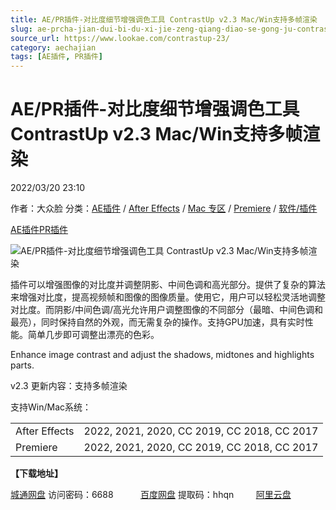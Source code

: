 ```yaml
---
title: AE/PR插件-对比度细节增强调色工具 ContrastUp v2.3 Mac/Win支持多帧渲染
slug: ae-prcha-jian-dui-bi-du-xi-jie-zeng-qiang-diao-se-gong-ju-contrastup-v2-3-mac-winzhi-chi-duo-zheng-xuan-ran
source_url: https://www.lookae.com/contrastup-23/
category: aechajian
tags: [AE插件, PR插件]
---
```

# AE/PR插件-对比度细节增强调色工具 ContrastUp v2.3 Mac/Win支持多帧渲染

2022/03/20 23:10

作者：大众脸
分类：[AE插件](https://www.lookae.com/after-effects/aechajian/) / [After Effects](https://www.lookae.com/after-effects/) / [Mac 专区](https://www.lookae.com/mac-osx/) / [Premiere](https://www.lookae.com/qitarjcj/premierezy/) / [软件/插件](https://www.lookae.com/qitarjcj/)

[AE插件](https://www.lookae.com/tag/ae%e6%8f%92%e4%bb%b6/)[PR插件](https://www.lookae.com/tag/pr%e6%8f%92%e4%bb%b6/)

![AE/PR插件-对比度细节增强调色工具 ContrastUp v2.3 Mac/Win支持多帧渲染](https://www.lookae.com/wp-content/uploads/2019/06/ContrastUp.jpg "AE/PR插件-对比度细节增强调色工具 ContrastUp v2.3 Mac/Win支持多帧渲染-LookAE.com")

插件可以增强图像的对比度并调整阴影、中间色调和高光部分。提供了复杂的算法来增强对比度，提高视频帧和图像的图像质量。使用它，用户可以轻松灵活地调整对比度。而阴影/中间色调/高光允许用户调整图像的不同部分（最暗、中间色调和最亮），同时保持自然的外观，而无需复杂的操作。支持GPU加速，具有实时性能。简单几步即可调整出漂亮的色彩。

Enhance image contrast and adjust the shadows, midtones and highlights parts.

v2.3 更新内容：支持多帧渲染

支持Win/Mac系统：

|  |  |
| --- | --- |
| After Effects | 2022, 2021, 2020, CC 2019, CC 2018, CC 2017 |
| Premiere | 2022, 2021, 2020, CC 2019, CC 2018, CC 2017 |

**【下载地址】**

[城通网盘](https://url70.ctfile.com/f/2827370-556964758-df48c9) 访问密码：6688           [百度网盘](https://pan.baidu.com/s/1Dv4gYui2Bp1eDE7IJVll2g?pwd=hhqn) 提取码：hhqn         [阿里云盘](https://www.aliyundrive.com/s/EmGajxg9WNL)
